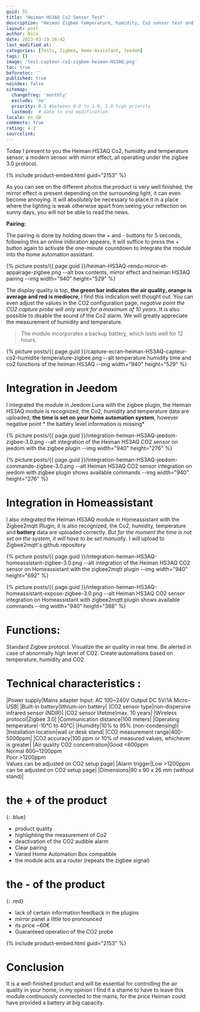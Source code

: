 ```yaml
---
guid: 55
title: "Heiman HS3AQ Co2 Sensor Test"
description: "Heiman Zigbee temperature, humidity, Co2 sensor test and integration in homeassistant"
layout: post
author: Nico
date: 2023-03-19 16:42
last_modified_at: 
categories: [Tests, Zigbee, Home-Assistant, Jeedom]
tags: []
image: 'test-capteur-co2-zigbee-heiman-HS3AQ.png'
toc: true
beforetoc: ''
published: true
noindex: false
sitemap:
  changefreq: 'monthly'
  exclude: 'no'
  priority: 0.5 #between 0.0 to 1.0, 1.0 high priority
  lastmod:  # date to end modification
locale: en_GB
comments: true
rating: 4.2
sourcelink:
---
```


Today I present to you the Heiman HS3AQ Co2, humidity and temperature sensor, a modern sensor with mirror effect, all operating under the zigbee 3.0 protocol.

{% include product-embed.html guid="2153" %}

As you can see on the different photos the product is very well finished, the mirror effect is present depending on the surrounding light, it can even become annoying. It will absolutely be necessary to place it in a place where the lighting is weak otherwise apart from seeing your reflection on sunny days, you will not be able to read the news.

**Pairing:**

The pairing is done by holding down the + and - buttons for 5 seconds, following this an online indication appears, it will suffice to press the + button again to activate the one-minute countdown to integrate the module into the home automation assistant.

{% picture posts/{{ page.guid }}/heiman-HS3AQ-rendu-miroir-et-appairage-zigbee.png --alt box contents, mirror effect and heiman HS3AQ pairing --img width="940" height="529" %}

The display quality is top, **the green bar indicates the air quality, orange is average and red is mediocre**, I find this indication well thought out. You can even adjust the values in the CO2 configuration page, *negative point the CO2 capture probe will only work for a maximum of 10 years*. It is also possible to disable the sound of the Co2 alarm. We will greatly appreciate the measurement of humidity and temperature.
> The module incorporates a backup battery, which lasts well for 12 hours.

{% picture posts/{{ page.guid }}/capture-ecran-heiman-HS3AQ-capteur-co2-humidite-temperature-zigbee.png --alt temperature humidity time and co2 functions of the heiman HS3AQ --img width="940" height="529" %}

# Integration in Jeedom

I integrated the module in Jeedom Luna with the zigbee plugin, the Heiman HS3AQ module is recognized, the Co2, humidity and temperature data are uploaded, **the time is set on your home automation system**, however negative point * the battery level information is missing*

{% picture posts/{{ page.guid }}/integration-heiman-HS3AQ-jeedom-zigbee-3.0.png --alt integration of the Heiman HS3AQ CO2 sensor on jeedom with the zigbee plugin --img width="940" height="276" %}

{% picture posts/{{ page.guid }}/integration-heiman-HS3AQ-jeedom-commande-zigbee-3.0.png --alt Heiman HS3AQ CO2 sensor integration on jeedom with zigbee plugin shows available commands --img width="940" height="276" %}

# Integration in Homeassistant

I also integrated the Heiman HS3AQ module in Homeassistant with the Zigbee2mqtt Plugin, it is also recognized, the Co2, humidity, temperature and **battery** data are uploaded correctly. *But for the moment the time is not set on the system, it will have to be set manually*. I will upload to Zigbee2mqtt's github repository

{% picture posts/{{ page.guid }}/integration-heiman-HS3AQ-homeassistant-zigbee-3.0.png --alt integration of the Heiman HS3AQ CO2 sensor on Homeassistant with the zigbee2mqtt plugin --img width="940" height="692" %}

{% picture posts/{{ page.guid }}/integration-heiman-HS3AQ-homeassistant-expose-zigbee-3.0.png --alt Heiman HS3AQ CO2 sensor integration on Homeassistant with zigbee2mqtt plugin shows available commands --img width="940" height="388" %}

# Functions:

Standard Zigbee protocol.
Visualize the air quality in real time.
Be alerted in case of abnormally high level of CO2.
Create automations based on temperature, humidity and CO2.
 
# Technical characteristics :

|Power supply|Mains adapter Input: AC 100~240V Output DC 5V/1A Micro-USB|
|Built-in battery|lithium-ion battery|
|CO2 sensor type|non-dispersive infrared sensor (NDIR)|
|CO2 sensor lifetime|max. 10 years|
|Wireless protocol|Zigbee 3.0|
|Communication distance|100 meters|
|Operating temperature|-10°C to 40°C|
|Humidity|10% to 95% (non-condensing)|
|Installation location|wall or desk stand|
|CO2 measurement range|400-5000ppm|
|CO2 accuracy|100 ppm or 10% of measured values, whichever is greater|
|Air quality CO2 concentration|Good <600ppm <br> Normal 600~1200ppm <br> Poor >1200ppm<br>Values can be adjusted on CO2 setup page|
|Alarm trigger|Low >1200ppm<br>can be adjusted on CO2 setup page|
|Dimensions|90 x 90 x 26 mm (without stand)|

# **the + of the product**
{: .blue}
- product quality
- highlighting the measurement of Co2
- deactivation of the CO2 audible alarm
- Clear pairing
- Varied Home Automation Box compatible
- the module acts as a router (repeats the zigbee signal)

# **the - of the product**
{: .red}
- lack of certain information feedback in the plugins
- mirror panel a little too pronounced
- its price ~60€
- Guaranteed operation of the CO2 probe

{% include product-embed.html guid="2153" %}

# Conclusion
It is a well-finished product and will be essential for controlling the air quality in your home, in my opinion I find it a shame to have to leave this module continuously connected to the mains, for the price Heiman could have provided a battery at big capacity.